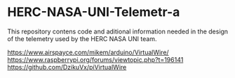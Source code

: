 # HERC-NASA-UNI-Telemetr-a
This repository contens code and aditional information needed in the design of the telemetry used by the HERC NASA UNI team.

https://www.airspayce.com/mikem/arduino/VirtualWire/
https://www.raspberrypi.org/forums/viewtopic.php?t=196141
https://github.com/DzikuVx/piVirtualWire
